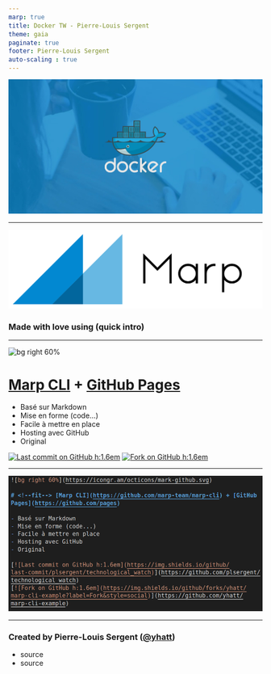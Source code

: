```yaml
---
marp: true
title: Docker TW - Pierre-Louis Sergent
theme: gaia
paginate: true
footer: Pierre-Louis Sergent
auto-scaling : true
---
```


![bg](./assets/docker.jpg)

---

![Marp bg 60%](https://raw.githubusercontent.com/marp-team/marp/master/marp.png)
### Made with love using (quick intro)

---

![bg right 60%](https://icongr.am/octicons/mark-github.svg)

# <!--fit--> [Marp CLI](https://github.com/marp-team/marp-cli) + [GitHub Pages](https://github.com/pages)

- Basé sur Markdown
- Mise en forme (code...)
- Facile à mettre en place
- Hosting avec GitHub
- Original

[![Last commit on GitHub h:1.6em](https://img.shields.io/github/last-commit/plsergent/technological_watch)](https://github.com/plsergent/technological_watch)
[![Fork on GitHub h:1.6em](https://img.shields.io/github/forks/yhatt/marp-cli-example?label=Fork&style=social)](https://github.com/yhatt/marp-cli-example)

---

![bg center 80%](./assets/sc.png)


---

### Created by Pierre-Louis Sergent ([@yhatt](https://github.com/plsergent))

- source
- source